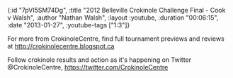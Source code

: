 {:id "7pVI5SM74Dg",
 :title "2012 Belleville Crokinole Challenge Final - Cook v Walsh",
 :author "Nathan Walsh",
 :layout :youtube,
 :duration "00:06:15",
 :date "2013-01-27",
 :youtube-tags ["1:3"]}


For more from CrokinoleCentre, find full tournament previews and reviews at http://crokinolecentre.blogspot.ca

Follow crokinole results and action as it's happening on Twitter @CrokinoleCentre, https://twitter.com/CrokinoleCentre
